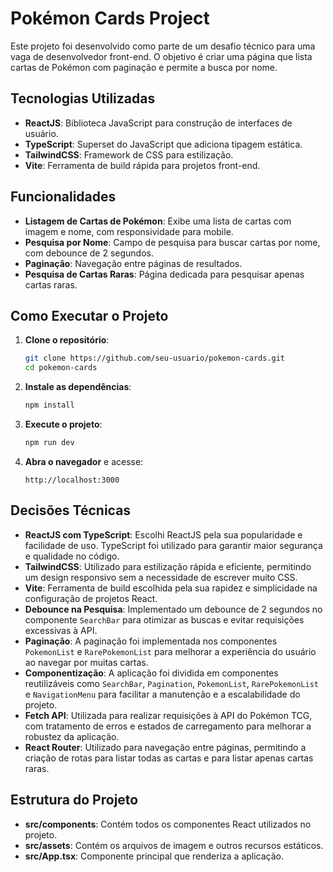 # Pokémon Cards Project

Este projeto foi desenvolvido como parte de um desafio técnico para uma vaga de desenvolvedor front-end. O objetivo é criar uma página que lista cartas de Pokémon com paginação e permite a busca por nome.

## Tecnologias Utilizadas

- **ReactJS**: Biblioteca JavaScript para construção de interfaces de usuário.
- **TypeScript**: Superset do JavaScript que adiciona tipagem estática.
- **TailwindCSS**: Framework de CSS para estilização.
- **Vite**: Ferramenta de build rápida para projetos front-end.

## Funcionalidades

- **Listagem de Cartas de Pokémon**: Exibe uma lista de cartas com imagem e nome, com responsividade para mobile.
- **Pesquisa por Nome**: Campo de pesquisa para buscar cartas por nome, com debounce de 2 segundos.
- **Paginação**: Navegação entre páginas de resultados.
- **Pesquisa de Cartas Raras**: Página dedicada para pesquisar apenas cartas raras.

## Como Executar o Projeto

1. **Clone o repositório**:
   ```bash
   git clone https://github.com/seu-usuario/pokemon-cards.git
   cd pokemon-cards
   ```

2. **Instale as dependências**:
   ```bash
   npm install
   ```

3. **Execute o projeto**:
   ```bash
   npm run dev
   ```

4. **Abra o navegador** e acesse:
   ```
   http://localhost:3000
   ```

## Decisões Técnicas

- **ReactJS com TypeScript**: Escolhi ReactJS pela sua popularidade e facilidade de uso. TypeScript foi utilizado para garantir maior segurança e qualidade no código.
- **TailwindCSS**: Utilizado para estilização rápida e eficiente, permitindo um design responsivo sem a necessidade de escrever muito CSS.
- **Vite**: Ferramenta de build escolhida pela sua rapidez e simplicidade na configuração de projetos React.
- **Debounce na Pesquisa**: Implementado um debounce de 2 segundos no componente `SearchBar` para otimizar as buscas e evitar requisições excessivas à API.
- **Paginação**: A paginação foi implementada nos componentes `PokemonList` e `RarePokemonList` para melhorar a experiência do usuário ao navegar por muitas cartas.
- **Componentização**: A aplicação foi dividida em componentes reutilizáveis como `SearchBar`, `Pagination`, `PokemonList`, `RarePokemonList` e `NavigationMenu` para facilitar a manutenção e a escalabilidade do projeto.
- **Fetch API**: Utilizada para realizar requisições à API do Pokémon TCG, com tratamento de erros e estados de carregamento para melhorar a robustez da aplicação.
- **React Router**: Utilizado para navegação entre páginas, permitindo a criação de rotas para listar todas as cartas e para listar apenas cartas raras.

## Estrutura do Projeto

- **src/components**: Contém todos os componentes React utilizados no projeto.
- **src/assets**: Contém os arquivos de imagem e outros recursos estáticos.
- **src/App.tsx**: Componente principal que renderiza a aplicação.

